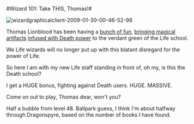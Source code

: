 #Wizard 101: Take THIS, Thomas!#

![](http://westkarana.com/wp-content/uploads/2009/01/wizardgraphicalclient-2009-01-30-00-46-52-98.jpg "wizardgraphicalclient-2009-01-30-00-46-52-98")

Thomas Lionblood has been having a [bunch of fun](http://thefriendlynecromancer.blogspot.com/2009/01/tres-de-smarmy.html), [bringing magical artifacts](http://thefriendlynecromancer.blogspot.com/2009/01/smarmy-part-duex.html) [infused with Death power](http://thefriendlynecromancer.blogspot.com/2009/01/terminus.html) to the verdant green of the Life school.

We Life wizards will no longer put up with this blatant disregard for the power of Life.

So here I am with my new Life staff standing in front of, oh my, is this the Death school?

I get a HUGE bonus, fighting against Death users. HUGE. MASSIVE.

Come on out to play, Thomas dear, won't you?

Half a bubble from level 48. Ballpark guess, I think I'm about halfway through Dragonspyre, based on the number of books I have found.

